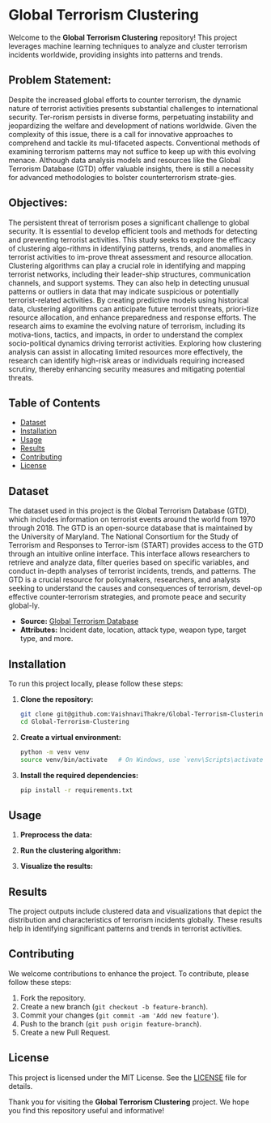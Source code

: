 

# Global Terrorism Clustering

Welcome to the **Global Terrorism Clustering** repository! This project leverages machine learning techniques to analyze and cluster terrorism incidents worldwide, providing insights into patterns and trends. 

##	Problem Statement:
Despite the increased global efforts to counter terrorism, the dynamic nature of terrorist activities presents substantial challenges to international security. Ter-rorism persists in diverse forms, perpetuating instability and jeopardizing the welfare and development of nations worldwide. Given the complexity of this issue, there is a call for innovative approaches to comprehend and tackle its mul-tifaceted aspects. Conventional methods of examining terrorism patterns may not suffice to keep up with this evolving menace. Although data analysis models and resources like the Global Terrorism Database (GTD) offer valuable insights, there is still a necessity for advanced methodologies to bolster counterterrorism strate-gies.

##	Objectives: 
The persistent threat of terrorism poses a significant challenge to global security. It is essential to develop efficient tools and methods for detecting and preventing terrorist activities. This study seeks to explore the efficacy of clustering algo-rithms in identifying patterns, trends, and anomalies in terrorist activities to im-prove threat assessment and resource allocation. Clustering algorithms can play a crucial role in identifying and mapping terrorist networks, including their leader-ship structures, communication channels, and support systems. They can also help in detecting unusual patterns or outliers in data that may indicate suspicious or potentially terrorist-related activities. By creating predictive models using historical data, clustering algorithms can anticipate future terrorist threats, priori-tize resource allocation, and enhance preparedness and response efforts. The research aims to examine the evolving nature of terrorism, including its motiva-tions, tactics, and impacts, in order to understand the complex socio-political dynamics driving terrorist activities. Exploring how clustering analysis can assist in allocating limited resources more effectively, the research can identify high-risk areas or individuals requiring increased scrutiny, thereby enhancing security measures and mitigating potential threats.


## Table of Contents

- [Dataset](#dataset)
- [Installation](#installation)
- [Usage](#usage)
- [Results](#results)
- [Contributing](#contributing)
- [License](#license)



## Dataset

The dataset used in this project is the Global Terrorism Database (GTD), which includes information on terrorist events around the world from 1970 through 2018. The GTD is an open-source database that is maintained by the University of Maryland. The National Consortium for the Study of Terrorism and Responses to Terror-ism (START) provides access to the GTD through an intuitive online interface. This interface allows researchers to retrieve and analyze data, filter queries based on specific variables, and conduct in-depth analyses of terrorist incidents, trends, and patterns. The GTD is a crucial resource for policymakers, researchers, and analysts seeking to understand the causes and consequences of terrorism, devel-op effective counter-terrorism strategies, and promote peace and security global-ly.

- **Source:** [Global Terrorism Database](https://www.start.umd.edu/gtd/)
- **Attributes:** Incident date, location, attack type, weapon type, target type, and more.

## Installation

To run this project locally, please follow these steps:

1. **Clone the repository:**
    ```bash
    git clone git@github.com:VaishnaviThakre/Global-Terrorism-Clustering.git
    cd Global-Terrorism-Clustering
    ```

2. **Create a virtual environment:**
    ```bash
    python -m venv venv
    source venv/bin/activate   # On Windows, use `venv\Scripts\activate`
    ```

3. **Install the required dependencies:**
    ```bash
    pip install -r requirements.txt
    ```

## Usage

1. **Preprocess the data:**


2. **Run the clustering algorithm:**

3. **Visualize the results:**

## Results

The project outputs include clustered data and visualizations that depict the distribution and characteristics of terrorism incidents globally. These results help in identifying significant patterns and trends in terrorist activities.

## Contributing

We welcome contributions to enhance the project. To contribute, please follow these steps:

1. Fork the repository.
2. Create a new branch (`git checkout -b feature-branch`).
3. Commit your changes (`git commit -am 'Add new feature'`).
4. Push to the branch (`git push origin feature-branch`).
5. Create a new Pull Request.

## License

This project is licensed under the MIT License. See the [LICENSE](LICENSE) file for details.


Thank you for visiting the **Global Terrorism Clustering** project. We hope you find this repository useful and informative!

